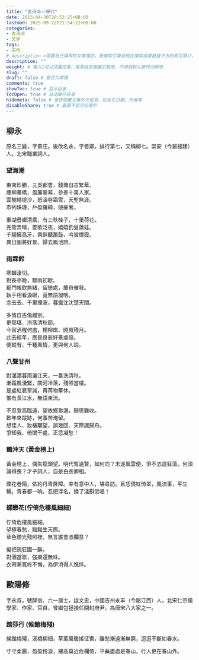 ```yaml
---
title: "古诗词——宋代"
date: 2023-04-30T20:53:25+08:00
lastmod: 2025-09-22T21:54:22+08:00
categories:
- 古诗词
- 文学
tags:
- 宋代
# description->需要自己编写的文章描述，是搜索引擎呈现在搜索结果链接下方的网页简介，建议设置
description: ""
weight: # 输入1可以顶置文章，用来给文章展示排序，不填就默认按时间排序
slug: ""
draft: false # 是否为草稿
comments: true
showToc: true # 显示目录
TocOpen: true # 自动展开目录
hidemeta: false # 是否隐藏文章的元信息，如发布日期、作者等
disableShare: true # 底部不显示分享栏
---
```





## 柳永

原名三變，字景庄。後改名永，字耆卿。排行第七，又稱柳七。崇安（今屬福建）人。北宋職業詞人。

### 望海潮

東南形勝，三吳都會，錢塘自古繁華。  
煙柳畫橋，風簾翠幕，參差十萬人家。  
雲樹繞堤沙，怒濤卷霜雪，天塹無涯。  
市列珠璣，戶盈羅綺，競豪奢。  

重湖疊巘清嘉，有三秋桂子，十里荷花。  
羌管弄晴，菱歌泛夜，嬉嬉釣叟蓮娃。  
千騎擁高牙，乘醉聽簫鼓，吟賞煙霞。  
異日圖將好景，歸去鳳池誇。

### **雨霖鈴**

寒蟬淒切。  
對長亭晚，驟雨初歇。  
都門帳飲無緒，留戀處，蘭舟催發。  
執手相看淚眼，竟無語凝咽。  
念去去、千里煙波，暮靄沈沈楚天闊。  

多情自古傷離別。  
更那堪、冷落清秋節。  
今宵酒醒何處，楊柳岸、曉風殘月。  
此去經年，應是良辰好景虛設。  
便縱有、千種風情，更與何人說。

### **八聲甘州**

對瀟瀟暮雨灑江天，一番洗清秋。  
漸霜風淒緊，關河冷落，殘照當樓。  
是處紅衰翠減，苒苒物華休。  
惟有長江水，無語東流。  

不忍登高臨遠，望故鄉渺邈，歸思難收。  
歎年來蹤跡，何事苦淹留。  
想佳人、妝樓顒望，誤幾回、天際識歸舟。  
爭知我、倚闌干處，正恁凝愁！

### 鶴沖天 (黃金榜上)

黃金榜上，偶失龍頭望。明代暫遺賢，如何向？未遂風雲便，爭不恣遊狂蕩。何須論得喪？才子詞人，自是白衣卿相。  

煙花巷陌，依約丹青屏障。幸有意中人，堪尋訪。且恁偎紅倚翠，風流事，平生暢。青春都一晌。忍把浮名，換了淺斟低唱！

### 蝶戀花(佇倚危樓風細細)

佇倚危樓風細細。  
望極春愁，黯黯生天際。  
草色煙光殘照裡，無言誰會憑欄意？  

擬把疏狂圖一醉。  
對酒當歌，強樂還無味。  
衣帶漸寬終不悔，為伊消得人憔悴。



## 歐陽修

字永叔，號醉翁、六一居士，諡文忠，中國吉州永丰（今屬江西）人，北宋仁宗儒學家、作家、官員，曾繼包拯接任開封府尹，為唐宋八大家之一。

### 踏莎行 (候館梅殘)

候館梅殘，溪橋柳細，草薰風暖搖征轡，離愁漸遠漸無窮，迢迢不斷如春水。  

寸寸柔腸，盈盈粉淚，樓高莫近危欄倚，平蕪盡處是春山，行人更在春山外。













